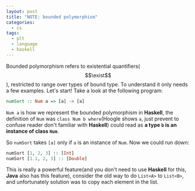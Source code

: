 ```yaml
---
layout: post
title: "NOTE: bounded polymorphism"
categories:
  - cs
tags:
  - plt
  - language
  - haskell
---
```


Bounded polymorphism refers to existential quantifiers($$\exist$$), restricted to range over types of bound type. To understand it only needs a few examples. Let's start! Take a look at the following program:

```hs
numSort :: Num a => [a] -> [a]
```

`Num a` is how we represent the bounded polymorphism in **Haskell**, the definition of `Num` was `class Num b where`(Hoogle shows `a`, just prevent to confuse reader don't familiar with **Haskell**) could read as **a type `b` is an instance of class `Num`**.

So `numSort` takes `[a]` only if `a` is an instance of `Num`. Now we could run down:

```hs
numSort [1, 2, 3] :: [Int]
numSort [1.1, 2, 3] :: [Double]
```

This is really a powerful feature(and you don't need to use **Haskell** for this, **Java** also has this feature), consider the old way to do `List<A>` to `List<B>`, and unfortunately solution was to copy each element in the list.
